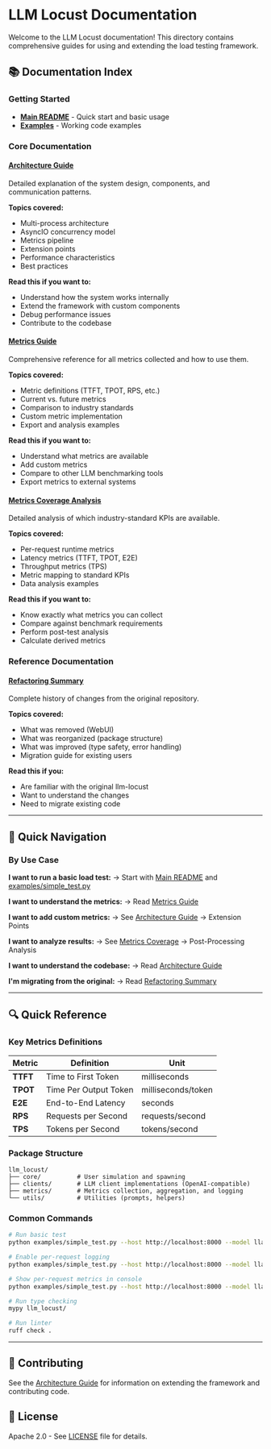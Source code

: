 # LLM Locust Documentation

Welcome to the LLM Locust documentation! This directory contains comprehensive guides for using and extending the load testing framework.

## 📚 Documentation Index

### Getting Started
- **[Main README](../README.md)** - Quick start and basic usage
- **[Examples](../examples/)** - Working code examples

### Core Documentation

#### [Architecture Guide](ARCHITECTURE.md)
Detailed explanation of the system design, components, and communication patterns.

**Topics covered:**
- Multi-process architecture
- AsyncIO concurrency model
- Metrics pipeline
- Extension points
- Performance characteristics
- Best practices

**Read this if you want to:**
- Understand how the system works internally
- Extend the framework with custom components
- Debug performance issues
- Contribute to the codebase

#### [Metrics Guide](METRICS_GUIDE.md)
Comprehensive reference for all metrics collected and how to use them.

**Topics covered:**
- Metric definitions (TTFT, TPOT, RPS, etc.)
- Current vs. future metrics
- Comparison to industry standards
- Custom metric implementation
- Export and analysis examples

**Read this if you want to:**
- Understand what metrics are available
- Add custom metrics
- Compare to other LLM benchmarking tools
- Export metrics to external systems

#### [Metrics Coverage Analysis](METRICS_COVERAGE.md)
Detailed analysis of which industry-standard KPIs are available.

**Topics covered:**
- Per-request runtime metrics
- Latency metrics (TTFT, TPOT, E2E)
- Throughput metrics (TPS)
- Metric mapping to standard KPIs
- Data analysis examples

**Read this if you want to:**
- Know exactly what metrics you can collect
- Compare against benchmark requirements
- Perform post-test analysis
- Calculate derived metrics

### Reference Documentation

#### [Refactoring Summary](REFACTORING_SUMMARY.md)
Complete history of changes from the original repository.

**Topics covered:**
- What was removed (WebUI)
- What was reorganized (package structure)
- What was improved (type safety, error handling)
- Migration guide for existing users

**Read this if you:**
- Are familiar with the original llm-locust
- Want to understand the changes
- Need to migrate existing code

---

## 📖 Quick Navigation

### By Use Case

**I want to run a basic load test:**
→ Start with [Main README](../README.md) and [examples/simple_test.py](../examples/simple_test.py)

**I want to understand the metrics:**
→ Read [Metrics Guide](METRICS_GUIDE.md)

**I want to add custom metrics:**
→ See [Architecture Guide](ARCHITECTURE.md) → Extension Points

**I want to analyze results:**
→ See [Metrics Coverage](METRICS_COVERAGE.md) → Post-Processing Analysis

**I want to understand the codebase:**
→ Read [Architecture Guide](ARCHITECTURE.md)

**I'm migrating from the original:**
→ Read [Refactoring Summary](REFACTORING_SUMMARY.md)

---

## 🔍 Quick Reference

### Key Metrics Definitions

| Metric | Definition | Unit |
|--------|------------|------|
| **TTFT** | Time to First Token | milliseconds |
| **TPOT** | Time Per Output Token | milliseconds/token |
| **E2E** | End-to-End Latency | seconds |
| **RPS** | Requests per Second | requests/second |
| **TPS** | Tokens per Second | tokens/second |

### Package Structure

```
llm_locust/
├── core/          # User simulation and spawning
├── clients/       # LLM client implementations (OpenAI-compatible)
├── metrics/       # Metrics collection, aggregation, and logging
└── utils/         # Utilities (prompts, helpers)
```

### Common Commands

```bash
# Run basic test
python examples/simple_test.py --host http://localhost:8000 --model llama-3.1-8b --users 10

# Enable per-request logging
python examples/simple_test.py --host http://localhost:8000 --model llama-3.1-8b --log-per-request

# Show per-request metrics in console
python examples/simple_test.py --host http://localhost:8000 --model llama-3.1-8b --log-per-request --log-to-console

# Run type checking
mypy llm_locust/

# Run linter
ruff check .
```

---

## 🤝 Contributing

See the [Architecture Guide](ARCHITECTURE.md) for information on extending the framework and contributing code.

## 📄 License

Apache 2.0 - See [LICENSE](../LICENSE) file for details.

